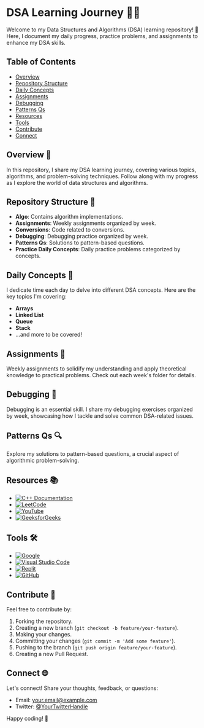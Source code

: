 # DSA Learning Journey 👨‍💻

Welcome to my Data Structures and Algorithms (DSA) learning repository! 🚀 Here, I document my daily progress, practice problems, and assignments to enhance my DSA skills.

## Table of Contents

- [Overview](#overview)
- [Repository Structure](#repository-structure)
- [Daily Concepts](#daily-concepts)
- [Assignments](#assignments)
- [Debugging](#debugging)
- [Patterns Qs](#patterns-qs)
- [Resources](#resources)
- [Tools](#tools)
- [Contribute](#contribute)
- [Connect](#connect)

## Overview 🌟

In this repository, I share my DSA learning journey, covering various topics, algorithms, and problem-solving techniques. Follow along with my progress as I explore the world of data structures and algorithms.

## Repository Structure 📂

- **Algo**: Contains algorithm implementations.
- **Assignments**: Weekly assignments organized by week.
- **Conversions**: Code related to conversions.
- **Debugging**: Debugging practice organized by week.
- **Patterns Qs**: Solutions to pattern-based questions.
- **Practice Daily Concepts**: Daily practice problems categorized by concepts.

## Daily Concepts 📆

I dedicate time each day to delve into different DSA concepts. Here are the key topics I'm covering:

- **Arrays**
- **Linked List**
- **Queue**
- **Stack**
- ...and more to be covered!

## Assignments 📝

Weekly assignments to solidify my understanding and apply theoretical knowledge to practical problems. Check out each week's folder for details.

## Debugging 🐞

Debugging is an essential skill. I share my debugging exercises organized by week, showcasing how I tackle and solve common DSA-related issues.

## Patterns Qs 🔍

Explore my solutions to pattern-based questions, a crucial aspect of algorithmic problem-solving.

## Resources 📚

- [![C++ Documentation](https://img.shields.io/badge/C++-Documentation-blue)](https://en.cppreference.com/)
- [![LeetCode](https://img.shields.io/badge/LeetCode-Problem%20Solving-brightgreen)](https://leetcode.com/)
- [![YouTube](https://img.shields.io/badge/YouTube-Learning-red)](https://www.youtube.com/)
- [![GeeksforGeeks](https://img.shields.io/badge/GeeksforGeeks-Concept%20Clarity-orange)](https://www.geeksforgeeks.org/)

## Tools 🛠️

- [![Google](https://img.shields.io/badge/Google-Search-informational)](https://www.google.com/)
- [![Visual Studio Code](https://img.shields.io/badge/VS%20Code-IDE-blue)](https://code.visualstudio.com/)
- [![Replit](https://img.shields.io/badge/Replit-Online%20IDE-lightgrey)](https://replit.com/)
- [![GitHub](https://img.shields.io/badge/GitHub-Version%20Control-brightgreen)](https://github.com/)

## Contribute 🤝

Feel free to contribute by:

1. Forking the repository.
2. Creating a new branch (`git checkout -b feature/your-feature`).
3. Making your changes.
4. Committing your changes (`git commit -m 'Add some feature'`).
5. Pushing to the branch (`git push origin feature/your-feature`).
6. Creating a new Pull Request.

## Connect 🌐

Let's connect! Share your thoughts, feedback, or questions:

- Email: your.email@example.com
- Twitter: [@YourTwitterHandle](https://twitter.com/YourTwitterHandle)

Happy coding! 🚀

